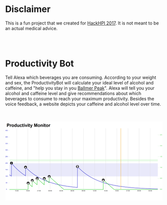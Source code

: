# Disclaimer
This is a fun project that we created for [HackHPI 2017](https://hackhpi.org/2017/). It is not meant to be an actual medical advice.

<br></br>
# Productivity Bot
Tell Alexa which beverages you are consuming. According to your weight and sex, the ProductivityBot will calculate your ideal level of alcohol and caffeine, and "help you stay in you [Ballmer Peak](https://xkcd.com/323/)". Alexa will tell you your alcohol and caffeine level and give recommendations about which beverages to consume to reach your maximum productivity. Besides the voice feedback, a website depicts your caffeine and alcohol level over time.

<br></br>
![](productivity_monitor.png)
